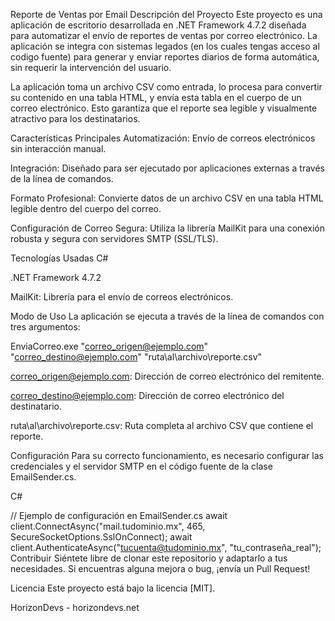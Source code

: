Reporte de Ventas por Email
Descripción del Proyecto
Este proyecto es una aplicación de escritorio desarrollada en .NET Framework 4.7.2 diseñada para automatizar el envío de reportes de ventas por correo electrónico. La aplicación se integra con sistemas legados (en los cuales tengas acceso al codigo fuente) para generar y enviar reportes diarios de forma automática, sin requerir la intervención del usuario.

La aplicación toma un archivo CSV como entrada, lo procesa para convertir su contenido en una tabla HTML, y envía esta tabla en el cuerpo de un correo electrónico. Esto garantiza que el reporte sea legible y visualmente atractivo para los destinatarios.

Características Principales
Automatización: Envío de correos electrónicos sin interacción manual.

Integración: Diseñado para ser ejecutado por aplicaciones externas a través de la línea de comandos.

Formato Profesional: Convierte datos de un archivo CSV en una tabla HTML legible dentro del cuerpo del correo.

Configuración de Correo Segura: Utiliza la librería MailKit para una conexión robusta y segura con servidores SMTP (SSL/TLS).

Tecnologías Usadas
C#

.NET Framework 4.7.2

MailKit: Librería para el envío de correos electrónicos.

Modo de Uso
La aplicación se ejecuta a través de la línea de comandos con tres argumentos:

EnviaCorreo.exe "correo_origen@ejemplo.com" "correo_destino@ejemplo.com" "ruta\al\archivo\reporte.csv"

correo_origen@ejemplo.com: Dirección de correo electrónico del remitente.

correo_destino@ejemplo.com: Dirección de correo electrónico del destinatario.

ruta\al\archivo\reporte.csv: Ruta completa al archivo CSV que contiene el reporte.

Configuración
Para su correcto funcionamiento, es necesario configurar las credenciales y el servidor SMTP en el código fuente de la clase EmailSender.cs.

C#

// Ejemplo de configuración en EmailSender.cs
await client.ConnectAsync("mail.tudominio.mx", 465, SecureSocketOptions.SslOnConnect);
await client.AuthenticateAsync("tucuenta@tudominio.mx", "tu_contraseña_real");
Contribuir
Siéntete libre de clonar este repositorio y adaptarlo a tus necesidades. Si encuentras alguna mejora o bug, ¡envía un Pull Request!

Licencia
Este proyecto está bajo la licencia [MIT].

HorizonDevs - horizondevs.net